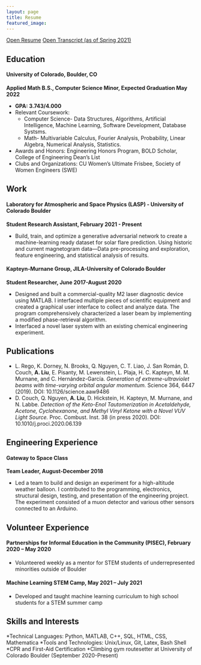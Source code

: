 ```yaml
---
layout: page
title: Resume
featured_image:
---
```

<section class="download-box inner">
	<div class="download-box-links">
	    <a href="/assets/documents/Resume20210915.pdf" target="_blank">Open Resume</a>
	    <a href="/assets/documents/Spring2021.pdf" target="_blank">Open Transcript (as of Spring 2021)</a>
	</div>
</section>

## Education
#### University of Colorado, Boulder, CO
**Applied Math B.S., Computer Science Minor, Expected Graduation May 2022**
* **GPA: 3.743/4.000**
* Relevant Coursework: 
	* Computer Science- Data Structures, Algorithms, Artificial Intelligence, Machine Learning, Software Development, Database Systsms. 
	* Math- Multivariable Calculus, Fourier Analysis, Probability, Linear Algebra, Numerical Analysis, Statistics.
* Awards and Honors: Engineering Honors Program, BOLD Scholar, College of Engineering Dean’s List
* Clubs and Organizations: CU Women’s Ultimate Frisbee, Society of Women Engineers (SWE)

## Work
#### Laboratory for Atmospheric and Space Physics (LASP) - University of Colorado Boulder
**Student Research Assistant, February 2021 - Present**
* Build, train, and optimize a generative adversarial network to create a machine-learning ready dataset for solar flare prediction. Using historic and current magnetogram data—Data pre-processing and exploration, feature engineering, and statistical analysis of results.


#### Kapteyn-Murnane Group, JILA-University of Colorado Boulder
**Student Researcher, June 2017-August 2020**
* Designed and built a commercial-quality M2 laser diagnostic device using MATLAB. I interfaced multiple pieces of scientific equipment and created a graphical user interface to collect and analyze data. The program comprehensively characterized a laser beam by implementing a modified phase-retrieval algorithm.
* Interfaced a novel laser system with an existing chemical engineering experiment.

## Publications
* L. Rego, K. Dorney, N. Brooks, Q. Nguyen, C. T. Liao, J. San Román, D. Couch, **A. Liu**, E. Pisanty, M. Lewenstein, L. Plaja, H. C. Kapteyn, M. M. Murnane, and C. Hernández-García. *Generation of extreme-ultraviolet beams with time-varying orbital angular momentum.* Science 364, 6447 (2019). DOI: 10.1126/science.aaw9486 
* D. Couch, Q. Nguyen, **A. Liu**, D. Hickstein, H. Kapteyn, M. Murnane, and N. Labbe. *Detection of the Keto-Enol Tautomerization in Acetaldehyde, Acetone, Cyclohexanone, and Methyl Vinyl Ketone with a Novel VUV Light Source.* Proc. Combust. Inst. 38 (in press 2020). DOI: 10.1010/j.proci.2020.06.139

## Engineering Experience
#### Gateway to Space Class
**Team Leader, August-December 2018**
* Led a team to build and design an experiment for a high-altitude weather balloon. I contributed to the programming, electronics, structural design, testing, and presentation of the engineering project. The experiment consisted of a muon detector and various other sensors connected to an Arduino.

## Volunteer Experience
#### Partnerships for Informal Education in the Community (PISEC), February 2020 – May 2020
* Volunteered weekly as a mentor for STEM students of underrepresented minorities outside of Boulder
#### Machine Learning STEM Camp, May 2021 – July 2021
* Developed and taught machine learning curriculum to high school students for a STEM summer camp


## Skills and Interests
*Technical Languages: Python, MATLAB, C++, SQL, HTML, CSS, Mathematica
*Tools and Technologies: Unix/Linux, Git, Latex, Bash Shell
*CPR and First-Aid Certification
*Climbing gym routesetter at University of Colorado Boulder (September 2020-Present)
